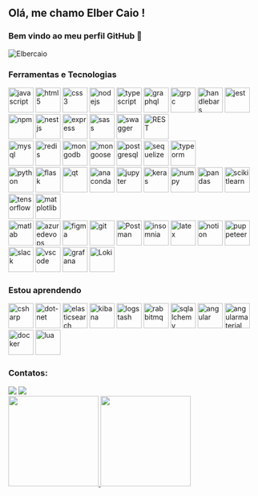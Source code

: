 ## Olá, me chamo Elber Caio ! 
### Bem vindo ao meu perfil GitHub 👋 
<img
    src="https://komarev.com/ghpvc/?username=Elbercaio&label=Profile%20views&color=0e75b6&style=flat"
    alt="Elbercaio"
  />
<!--
**Elbercaio/Elbercaio** is a ✨ _special_ ✨ repository because its `README.md` (this file) appears on your GitHub profile.

Here are some ideas to get you started:

- 🔭 I’m currently working on Mesha tecnologia
- 🌱 I’m currently learning node.js
- 😄 Pronouns: he/him
-->
### Ferramentas e Tecnologias

<div>
           <img width="50" src="https://cdn.jsdelivr.net/gh/devicons/devicon/icons/javascript/javascript-original.svg" alt="javascript" title="javascript"/>
           <img width="50" src="https://cdn.jsdelivr.net/gh/devicons/devicon/icons/html5/html5-original.svg" alt="html5" title="html5"/>
           <img width="50" src="https://cdn.jsdelivr.net/gh/devicons/devicon/icons/css3/css3-original.svg" alt="css3" title="css3"/>
           <img width="50" src="https://cdn.jsdelivr.net/gh/devicons/devicon@latest/icons/nodejs/nodejs-original.svg" alt="nodejs" title="nodejs"/>
           <img width="50" src="https://cdn.jsdelivr.net/gh/devicons/devicon/icons/typescript/typescript-original.svg" alt="typescript" title="typescript"/>
           <img width="50" src="https://cdn.jsdelivr.net/gh/devicons/devicon@latest/icons/graphql/graphql-plain.svg" alt="graphql" title="graphql"/>
           <img width="50" src="https://cdn.jsdelivr.net/gh/devicons/devicon@latest/icons/grpc/grpc-original.svg" alt="grpc" title="grpc"/>
           <img width="50" src="https://cdn.jsdelivr.net/gh/devicons/devicon@latest/icons/handlebars/handlebars-original.svg" alt="handlebars" title="handlebars"/>
           <img width="50" src="https://cdn.jsdelivr.net/gh/devicons/devicon@latest/icons/jest/jest-plain.svg" alt="jest" title="jest"/>
           <img width="50" src="https://cdn.jsdelivr.net/gh/devicons/devicon@latest/icons/npm/npm-original-wordmark.svg" alt="npm" title="npm"/>
           <img width="50" src="https://cdn.jsdelivr.net/gh/devicons/devicon@latest/icons/nestjs/nestjs-original.svg" alt="nestjs" title="nestjs"/>
           <img width="50" src="https://cdn.jsdelivr.net/gh/devicons/devicon@latest/icons/express/express-original.svg" alt="express" title="express"/>
           <img width="50" src="https://cdn.jsdelivr.net/gh/devicons/devicon@latest/icons/sass/sass-original.svg" alt="sass" title="sass"/>
           <img width="50" src="https://cdn.jsdelivr.net/gh/devicons/devicon@latest/icons/swagger/swagger-original.svg" alt="swagger" title="swagger"/>
            <img width="50" src="https://user-images.githubusercontent.com/25181517/192107858-fe19f043-c502-4009-8c47-476fc89718ad.png" alt="REST" title="REST"/>
          
</div>
<div>
           <img width="50" src="https://cdn.jsdelivr.net/gh/devicons/devicon@latest/icons/mysql/mysql-original.svg" alt="mysql" title="mysql"/>
           <img width="50" src="https://cdn.jsdelivr.net/gh/devicons/devicon/icons/redis/redis-original.svg" alt="redis" title="redis"/>
           <img width="50" src="https://cdn.jsdelivr.net/gh/devicons/devicon@latest/icons/mongodb/mongodb-plain.svg" alt="mongodb" title="mongodb"/>
           <img width="50" src="https://cdn.jsdelivr.net/gh/devicons/devicon@latest/icons/mongoose/mongoose-original.svg" alt="mongoose" title="mongoose"/>
           <img width="50" src="https://cdn.jsdelivr.net/gh/devicons/devicon@latest/icons/postgresql/postgresql-original.svg" alt="postgresql" title="postgresql"/>
           <img width="50" src="https://cdn.jsdelivr.net/gh/devicons/devicon@latest/icons/sequelize/sequelize-original.svg" alt="sequelize" title="sequelize"/>
           <img width="50" src="https://cdn.svgporn.com/logos/typeorm.svg" alt="typeorm" title="typeorm"/>
</div>
<div>
           <img width="50" src="https://cdn.jsdelivr.net/gh/devicons/devicon/icons/python/python-original.svg" alt="python" title="python"/>
           <img width="50" src="https://cdn.jsdelivr.net/gh/devicons/devicon@latest/icons/flask/flask-original.svg" alt="flask" title="flask"/>
           <img width="50" src="https://cdn.jsdelivr.net/gh/devicons/devicon/icons/qt/qt-original.svg" alt="qt" title="qt"/>
           <img width="50" src="https://cdn.jsdelivr.net/gh/devicons/devicon@latest/icons/anaconda/anaconda-original.svg" alt="anaconda" title="anaconda"/>
           <img width="50" src="https://cdn.jsdelivr.net/gh/devicons/devicon@latest/icons/jupyter/jupyter-original.svg" alt="jupyter" title="jupyter"/>
           <img width="50" src="https://cdn.jsdelivr.net/gh/devicons/devicon@latest/icons/keras/keras-original.svg" alt="keras" title="keras"/>
           <img width="50" src="https://cdn.jsdelivr.net/gh/devicons/devicon@latest/icons/numpy/numpy-original.svg" alt="numpy" title="numpy"/>
           <img width="50" src="https://cdn.jsdelivr.net/gh/devicons/devicon@latest/icons/pandas/pandas-original.svg" alt="pandas" title="pandas"/>
           <img width="50" src="https://cdn.jsdelivr.net/gh/devicons/devicon@latest/icons/scikitlearn/scikitlearn-original.svg" alt="scikitlearn" title="scikitlearn"/>
           <img width="50" src="https://cdn.jsdelivr.net/gh/devicons/devicon@latest/icons/tensorflow/tensorflow-original.svg" alt="tensorflow" title="tensorflow"/>
           <img width="50" src="https://cdn.jsdelivr.net/gh/devicons/devicon@latest/icons/matplotlib/matplotlib-original.svg" alt="matplotlib" title="matplotlib"/>
</div>
<div>
           <img width="50" src="https://cdn.jsdelivr.net/gh/devicons/devicon@latest/icons/matlab/matlab-original.svg" alt="matlab" title="matlab"/>
           <img width="50" src="https://cdn.jsdelivr.net/gh/devicons/devicon@latest/icons/azuredevops/azuredevops-original.svg" alt="azuredevops" title="azuredevops"/>
           <img width="50" src="https://cdn.jsdelivr.net/gh/devicons/devicon@latest/icons/figma/figma-original.svg" alt="figma" title="figma"/>
           <img width="50" src="https://cdn.jsdelivr.net/gh/devicons/devicon@latest/icons/git/git-original.svg" alt="git" title="git"/>
           <img width="50" src="https://user-images.githubusercontent.com/25181517/192109061-e138ca71-337c-4019-8d42-4792fdaa7128.png" alt="Postman" title="Postman"/>
           <img width="50" src="https://cdn.jsdelivr.net/gh/devicons/devicon@latest/icons/insomnia/insomnia-original.svg" alt="insomnia" title="insomnia"/>
           <img width="50" src="https://cdn.jsdelivr.net/gh/devicons/devicon@latest/icons/latex/latex-original.svg" alt="latex" title="latex"/>
           <img width="50" src="https://cdn.jsdelivr.net/gh/devicons/devicon@latest/icons/notion/notion-original.svg" alt="notion" title="notion"/>
           <img width="50" src="https://cdn.jsdelivr.net/gh/devicons/devicon@latest/icons/puppeteer/puppeteer-original.svg" alt="puppeteer" title="puppeteer"/>
           <img width="50" src="https://cdn.jsdelivr.net/gh/devicons/devicon@latest/icons/slack/slack-original.svg" alt="slack" title="slack"/>
           <img width="50" src="https://cdn.jsdelivr.net/gh/devicons/devicon@latest/icons/vscode/vscode-original.svg" alt="vscode" title="vscode"/>
           <img width="50" src="https://cdn.jsdelivr.net/gh/devicons/devicon@latest/icons/grafana/grafana-original.svg" alt="grafana" title="grafana"/>
	<img width="50" src="https://user-images.githubusercontent.com/25181517/190230082-55409fe9-d5a2-4f3d-bdba-0f0946190e67.png" alt="Loki" title="Loki"/>
</div>

### Estou aprendendo

<div>
           <img width="50" src="https://cdn.jsdelivr.net/gh/devicons/devicon@latest/icons/csharp/csharp-original.svg" alt="csharp" title="csharp"/>
           <img width="50" src="https://cdn.jsdelivr.net/gh/devicons/devicon@latest/icons/dot-net/dot-net-plain.svg" alt="dot-net" title="dot-net"/>
           <img width="50" src="https://cdn.jsdelivr.net/gh/devicons/devicon@latest/icons/elasticsearch/elasticsearch-original.svg" alt="elasticsearch" title="elasticsearch"/>
           <img width="50" src="https://cdn.jsdelivr.net/gh/devicons/devicon@latest/icons/kibana/kibana-original.svg" alt="kibana" title="kibana"/>
           <img width="50" src="https://cdn.jsdelivr.net/gh/devicons/devicon@latest/icons/logstash/logstash-original.svg" alt="logstash" title="logstash"/>
           <img width="50" src="https://cdn.jsdelivr.net/gh/devicons/devicon@latest/icons/rabbitmq/rabbitmq-original.svg" alt="rabbitmq" title="rabbitmq"/>
           <img width="50" src="https://cdn.jsdelivr.net/gh/devicons/devicon@latest/icons/sqlalchemy/sqlalchemy-original.svg" alt="sqlalchemy" title="sqlalchemy"/>
           <img width="50" src="https://cdn.jsdelivr.net/gh/devicons/devicon@latest/icons/angular/angular-original.svg" alt="angular" title="angular"/>
           <img width="50" src="https://cdn.jsdelivr.net/gh/devicons/devicon@latest/icons/angularmaterial/angularmaterial-original.svg" alt="angularmaterial" title="angularmaterial"/>
           <img width="50" src="https://cdn.jsdelivr.net/gh/devicons/devicon/icons/docker/docker-original.svg" alt="docker" title="docker"/>
           <img width="50" src="https://cdn.jsdelivr.net/gh/devicons/devicon@latest/icons/lua/lua-original.svg" alt="lua" title="lua"/>
          
</div>


### Contatos:

<div>
<a href = "mailto:elbercaio@gmail.com"><img src="https://img.shields.io/badge/Gmail-D14836?style=for-the-badge&logo=gmail&logoColor=white" target="_blank"></a>
<a href="https://www.linkedin.com/in/elber-caio-anthony-cadete-lopes-a1a356162/" target="_blank"><img src="https://img.shields.io/badge/-LinkedIn-%230077B5?style=for-the-badge&logo=linkedin&logoColor=white" target="_blank"></a>   
</div>


<div>
<a href="https://github.com/Elbercaio">
<img height="180em" src="https://github-readme-stats.vercel.app/api/top-langs/?username=Elbercaio&layout=compact&langs_count=7&theme=dracula"/>
<img height="180em" src="https://github-readme-stats.vercel.app/api?username=Elbercaio&show_icons=true&theme=dracula&include_all_commits=true&count_private=true"/>
</div>
